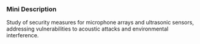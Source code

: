 ### Mini Description

Study of security measures for microphone arrays and ultrasonic sensors, addressing vulnerabilities to acoustic attacks and environmental interference.
